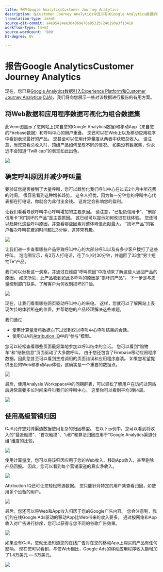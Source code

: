 ```yaml
---
title: 报告Google AnalyticsCustomer Journey Analytics
description: 在Customer Journey Analytics中显示有关Google Analytics数据的有用报告
translation-type: tm+mt
source-git-commit: a4e95424ee304869e76a0532b7240290a3f13418
workflow-type: tm+mt
source-wordcount: '809'
ht-degree: 0%

---
```



# 报告Google AnalyticsCustomer Journey Analytics

现在，您已将[Google Analytics数据引入Experience Platform和Customer Journey Analytics(CJA)](/help/use-cases/ga-to-cja.md)，我们将向您展示一些对该数据进行报告的有用方案。

## 将Web数据和应用程序数据可视化为组合数据集

此Venn图显示了您网站上(来自您的Google Analytics数据)和移动App（来自您的Firebase数据）和呼叫中心的用户重叠。 您还可以在Web上以及移动应用程序中看到表现最好的产品。 您甚至可以使用计算量度从两者中获取总收入。 请注意，当您查看总收入时，顶级产品如何呈现不同的情况。 如果没有数据集，你永远不会知道“Twill cap”的表现如此出色。

![](assets/combined-datasets.png)

## 确定呼叫原因并减少呼叫量

要验证您是否接到了大量呼叫，您可以趋势化我们呼叫中心在过去2个月中所花费的时间。 很容易看到这种增长趋势。 这令人担忧，因为每一分钟您的呼叫中心代表都在打电话，你就会为此付出金钱。 这肯定会影响您的盈利。

让我们看看导致呼叫中心呼叫增加的主要原因。 请注意，“已拒绝信用卡”、“删除信用卡”和“损坏的产品”是主要原因。 这已经可以提示如何改进在线体验。 您还可以趋势化这些呼叫原因，并查看哪些因素对整体峰值贡献最大。 “损坏产品”的客户每次呼叫花费的时间超过3分钟，这非常有趣。

![](assets/call-volume.png)

让我们进一步查看哪些产品导致呼叫中心的大部分呼叫以及有多少客户拨打了这些呼叫。 泡泡图显示，有2万人打电话，花了4小时30分钟，并退回了33套“男士短袖Te”产品。

我们可以分析这一洞察，并通过在维度“呼叫原因”中拖动来了解这些人返回产品的原因。 如您所见，此产品收到如此多呼叫的原因是“损坏的产品”。 下一步是与质量控制部门联系，了解客户为何收到损坏的T恤。

![](assets/call-reason.png)

现在，让我们看看哪些网页驱动呼叫中心的来电。 这样，您就可以了解网站上表现欠佳的体验所在的位置，并帮助您的产品经理解决这些难题。

我们通过

* 使用计算量度将数据向下过滤到仅以呼叫中心呼叫结束的会话。
* 使用CJA的[Attribution IQ](https://experienceleague.adobe.com/docs/analytics-platform/using/cja-workspace/attribution/models.html?lang=en#cja-workspace)中的“参与”模型。

您可以轻松查看哪些页面最频繁地参加以呼叫结束的会话。 您可以看到“购物车”和“结帐信息”页面驱动了大多数呼叫。 由于您还包含了Firebase移动应用程序数据，因此您甚至可以看到生成调用的页面错误和应用程序崩溃。 如果您希望提供出色的Web和移动App体验，这确实是一个重要的数据点。

![](assets/contributing-pages.png)

最后，使用Analysis Workspace中的同期群表，可以轻松了解用户在访问过网站后通常需要多长时间来呼叫我们的呼叫中心。 这里你可以看到平均3到4周。

![](assets/cohort.png)

## 使用高级营销归因

CJA允许您对跨渠道数据使用复杂的归因模型。 在以下示例中，您可以看到将收入的“最近触摸”、“首次触摸”、“u形”和算法归因应用于“Google Analytics渠道分组”维度的比较。

![](assets/mktg-attribution.png)

使用计算量度，您可以将该归因应用于您的Web收入、移动App收入，甚至删除产品回报。 因此，您可以看到每个营销渠道的真实净收入。

![](assets/calc-metric.png)

Attribution IQ还可让您轻松筛选数据。 您只能针对特定的用户集查看归因，如使用多个设备的用户。

![](assets/filter.png)

最后，您还可以将Web和App收入归因于您的Google广告内容。 您会注意到，我们的在线Google Ads驱动的移动App比Web带来的收入要多。 通过按网络和App收入对广告进行排序，您可以获得与您不同的谷歌广告效果。

![](assets/google-ad.png)

如果没有CJA，您就无法知道您的在线广告对在您的移动App上购买的产品有任何影响。 现在您可以看到，与仅Web相比，Google Ads的移动应用程序收入额增加了1.4万美元 — 5万美元。

![](assets/google-ad2.png)